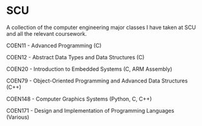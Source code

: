 # SCU
A collection of the computer engineering major classes I have taken at SCU and all the relevant coursework.

COEN11 - Advanced Programming (C)

COEN12 - Abstract Data Types and Data Structures (C)

COEN20 - Introduction to Embedded Systems (C, ARM Assembly)

COEN79 - Object-Oriented Programming and Advanced Data Structures (C++)

COEN148 - Computer Graphics Systems (Python, C, C++)

COEN171 - Design and Implementation of Programming Languages (Various)
